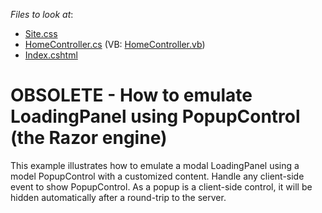 <!-- default file list -->
*Files to look at*:

* [Site.css](./CS/LoadingPanelEmulation/Content/Site.css)
* [HomeController.cs](./CS/LoadingPanelEmulation/Controllers/HomeController.cs) (VB: [HomeController.vb](./VB/LoadingPanelEmulation/Controllers/HomeController.vb))
* [Index.cshtml](./CS/LoadingPanelEmulation/Views/Home/Index.cshtml)
<!-- default file list end -->
# OBSOLETE - How to emulate LoadingPanel using PopupControl (the Razor engine)


<p>This example illustrates how to emulate a modal LoadingPanel using a model PopupControl with a customized content. Handle any client-side event to show PopupControl. As a popup is a client-side control, it will be hidden automatically after a round-trip to the server.</p>

<br/>


